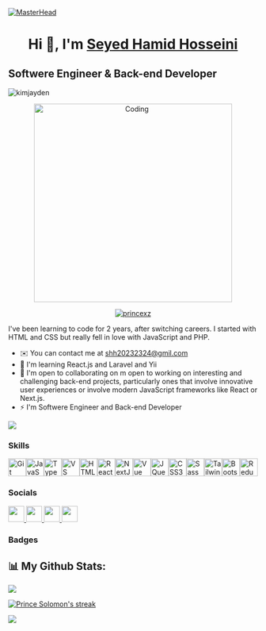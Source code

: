 [![MasterHead](https://visme.co/blog/wp-content/uploads/2019/10/animated-presentation-software-header.gif)]()
<h1 align="center">Hi 👋, I'm <a href="https://github.com/seyedhamidhosseini"> Seyed Hamid Hosseini </a></h1>


Softwere Engineer & Back-end Developer
---------------------------------------
<p align="left"> <img src="https://komarev.com/ghpvc/?username=seyedhamidhosseini&label=Profile%20views&color=0e75b6&style=flat" alt="kimjayden" /> </p>

<p align="center"> <img alt="Coding" width="400" src="https://miro.medium.com/max/680/0*7Q3yvSIv_t0ioJ-Z.gif"/> </p>

<p align="center"> <a href="https://github.com/ryo-ma/github-profile-trophy"><img src="https://github-profile-trophy.vercel.app/?username=seyedhamidhosseini&row=1&theme=monokai" alt="princexz" /></a> </p>


I've been learning to code for 2 years, after switching careers. I started with HTML and CSS but really fell in love with JavaScript and PHP.

* ✉️  You can contact me at [shh20232324@gmil.com](mailto:shh20232324@gmil.com)
* 🧠  I'm learning React.js and Laravel and Yii
* 🤝  I'm open to collaborating on m open to working on interesting and challenging back-end projects, particularly ones that involve innovative user experiences or involve modern JavaScript frameworks like React or Next.js.
* ⚡  I'm Softwere Engineer and Back-end Developer

<a href="https://www.twitch.tv/shamidh2000" target="_blank" rel="noreferrer"><img
src="https://img.shields.io/twitch/status/shamidh2000?logo=twitchsx&style=for-the-badge&color=0891b2&labelColor=000000&label=TWITCH+STATUS" /></a>
### Skills


<p align="left">
<a href="https://git-scm.com/" target="_blank" rel="noreferrer"><img src="https://raw.githubusercontent.com/danielcranney/readme-generator/main/public/icons/skills/git-colored.svg" width="36" height="36" alt="Git" /></a><a href="https://developer.mozilla.org/en-US/docs/Web/JavaScript" target="_blank" rel="noreferrer"><img src="https://raw.githubusercontent.com/danielcranney/readme-generator/main/public/icons/skills/javascript-colored.svg" width="36" height="36" alt="JavaScript" /></a><a href="https://www.typescriptlang.org/" target="_blank" rel="noreferrer"><img src="https://raw.githubusercontent.com/danielcranney/readme-generator/main/public/icons/skills/typescript-colored.svg" width="36" height="36" alt="TypeScript" /></a><a href="https://code.visualstudio.com/" target="_blank" rel="noreferrer"><img src="https://raw.githubusercontent.com/danielcranney/readme-generator/main/public/icons/skills/visualstudiocode.svg" width="36" height="36" alt="VS Code" /></a><a href="https://developer.mozilla.org/en-US/docs/Glossary/HTML5" target="_blank" rel="noreferrer"><img src="https://raw.githubusercontent.com/danielcranney/readme-generator/main/public/icons/skills/html5-colored.svg" width="36" height="36" alt="HTML5" /></a><a href="https://reactjs.org/" target="_blank" rel="noreferrer"><img src="https://raw.githubusercontent.com/danielcranney/readme-generator/main/public/icons/skills/react-colored.svg" width="36" height="36" alt="React" /></a><a href="https://nextjs.org/docs" target="_blank" rel="noreferrer"><img src="https://raw.githubusercontent.com/danielcranney/readme-generator/main/public/icons/skills/nextjs-colored.svg" width="36" height="36" alt="NextJs" /></a><a href="https://vuejs.org/" target="_blank" rel="noreferrer"><img src="https://raw.githubusercontent.com/danielcranney/readme-generator/main/public/icons/skills/vuejs-colored.svg" width="36" height="36" alt="Vue" /></a><a href="https://jquery.com/" target="_blank" rel="noreferrer"><img src="https://raw.githubusercontent.com/danielcranney/readme-generator/main/public/icons/skills/jquery-colored.svg" width="36" height="36" alt="JQuery" /></a><a href="https://www.w3.org/TR/CSS/#css" target="_blank" rel="noreferrer"><img src="https://raw.githubusercontent.com/danielcranney/readme-generator/main/public/icons/skills/css3-colored.svg" width="36" height="36" alt="CSS3" /></a><a href="https://sass-lang.com/" target="_blank" rel="noreferrer"><img src="https://raw.githubusercontent.com/danielcranney/readme-generator/main/public/icons/skills/sass-colored.svg" width="36" height="36" alt="Sass" /></a><a href="https://tailwindcss.com/" target="_blank" rel="noreferrer"><img src="https://raw.githubusercontent.com/danielcranney/readme-generator/main/public/icons/skills/tailwindcss-colored.svg" width="36" height="36" alt="TailwindCSS" /></a><a href="https://getbootstrap.com/" target="_blank" rel="noreferrer"><img src="https://raw.githubusercontent.com/danielcranney/readme-generator/main/public/icons/skills/bootstrap-colored.svg" width="36" height="36" alt="Bootstrap" /></a><a href="https://redux.js.org/" target="_blank" rel="noreferrer"><img src="https://raw.githubusercontent.com/danielcranney/readme-generator/main/public/icons/skills/redux-colored.svg" width="36" height="36" alt="Redux" /></a>
</p>

### Socials


<p align="left"> <a href="https://www.github.com/seyedhamidhosseini" target="_blank" rel="noreferrer"> <picture> <source media="(prefers-color-scheme: dark)" srcset="https://raw.githubusercontent.com/danielcranney/readme-generator/main/public/icons/socials/github-dark.svg" /> <source media="(prefers-color-scheme: light)" srcset="https://raw.githubusercontent.com/danielcranney/readme-generator/main/public/icons/socials/github.svg" /> <img src="https://raw.githubusercontent.com/danielcranney/readme-generator/main/public/icons/socials/github.svg" width="32" height="32" /> </picture> </a> <a href="http://www.instagram.com/seyedhamidhosseini.ir" target="_blank" rel="noreferrer"> <picture> <source media="(prefers-color-scheme: dark)" srcset="https://raw.githubusercontent.com/danielcranney/readme-generator/main/public/icons/socials/instagram-dark.svg" /> <source media="(prefers-color-scheme: light)" srcset="https://raw.githubusercontent.com/danielcranney/readme-generator/main/public/icons/socials/instagram.svg" /> <img src="https://raw.githubusercontent.com/danielcranney/readme-generator/main/public/icons/socials/instagram.svg" width="32" height="32" /> </picture> </a> <a href="https://www.linkedin.com/in/seyed-hamid-hosseini-50a44a300" target="_blank" rel="noreferrer"> <picture> <source media="(prefers-color-scheme: dark)" srcset="https://raw.githubusercontent.com/danielcranney/readme-generator/main/public/icons/socials/linkedin-dark.svg" /> <source media="(prefers-color-scheme: light)" srcset="https://raw.githubusercontent.com/danielcranney/readme-generator/main/public/icons/socials/linkedin.svg" /> <img src="https://raw.githubusercontent.com/danielcranney/readme-generator/main/public/icons/socials/linkedin.svg" width="32" height="32" /> </picture> </a> <a href="https://www.twitch.tv/shamidh2000" target="_blank" rel="noreferrer"> <picture> <source media="(prefers-color-scheme: dark)" srcset="https://raw.githubusercontent.com/danielcranney/readme-generator/main/public/icons/socials/twitch-dark.svg" /> <source media="(prefers-color-scheme: light)" srcset="https://raw.githubusercontent.com/danielcranney/readme-generator/main/public/icons/socials/twitch.svg" /> <img src="https://raw.githubusercontent.com/danielcranney/readme-generator/main/public/icons/socials/twitch.svg" width="32" height="32" /> </picture> </a></p>

### Badges

## 📊 My Github Stats:

<img src="https://github-readme-stats.vercel.app/api?username=seyedhamidhosseini&show_icons=true&theme=radical" />

<p align="left">
    <a href="https://github.com/Princexz/github-readme-streak-stats">
        <img title="🔥 Get streak stats for your profile at git.io/streak-stats" alt="Prince Solomon's streak" src="https://github-readme-streak-stats.herokuapp.com/?user=seyedhamidhosseini&theme=black-ice&hide_border=true&stroke=0000&background=060A0CD0"/>
    </a>
</p>

<img src="https://github-readme-stats.vercel.app/api/top-langs/?username=seyedhamidhosseini&layout=compact" />
